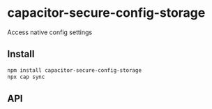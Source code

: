 # capacitor-secure-config-storage

Access native config settings

## Install

```bash
npm install capacitor-secure-config-storage
npx cap sync
```

## API

<docgen-index></docgen-index>

<docgen-api>
<!-- run docgen to generate docs from the source -->
<!-- More info: https://github.com/ionic-team/capacitor-docgen -->
</docgen-api>
